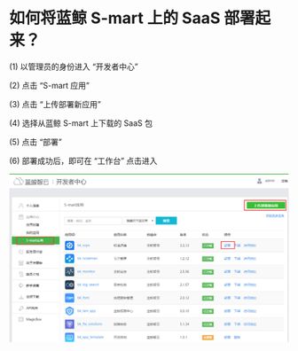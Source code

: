 # 如何将蓝鲸 S-mart 上的 SaaS 部署起来？

(1) 以管理员的身份进入 “开发者中心”

(2) 点击 “S-mart 应用”

(3) 点击 “上传部署新应用”

(4) 选择从蓝鲸 S-mart 上下载的 SaaS 包

(5) 点击 “部署”

(6) 部署成功后，即可在 “工作台” 点击进入

![](../assets/image062.png)
